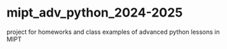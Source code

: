 # mipt_adv_python_2024-2025
 project for homeworks and class examples of advanced python lessons in MIPT
